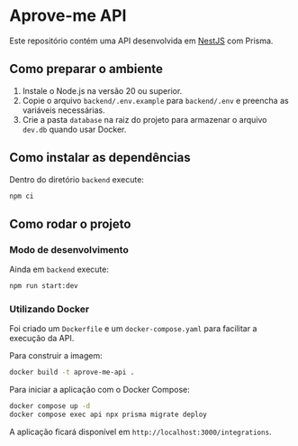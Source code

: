# Aprove-me API

Este repositório contém uma API desenvolvida em [NestJS](https://nestjs.com/) com Prisma.

## Como preparar o ambiente

1. Instale o Node.js na versão 20 ou superior.
2. Copie o arquivo `backend/.env.example` para `backend/.env` e preencha as variáveis necessárias.
3. Crie a pasta `database` na raiz do projeto para armazenar o arquivo `dev.db` quando usar Docker.

## Como instalar as dependências

Dentro do diretório `backend` execute:

```bash
npm ci
```

## Como rodar o projeto

### Modo de desenvolvimento

Ainda em `backend` execute:

```bash
npm run start:dev
```

### Utilizando Docker

Foi criado um `Dockerfile` e um `docker-compose.yaml` para facilitar a execução da API.

Para construir a imagem:

```bash
docker build -t aprove-me-api .
```

Para iniciar a aplicação com o Docker Compose:

```bash
docker compose up -d
docker compose exec api npx prisma migrate deploy
```

A aplicação ficará disponível em `http://localhost:3000/integrations`.
